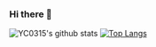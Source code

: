 ### Hi there 👋

<!--
**YC0315/YC0315** is a ✨ _special_ ✨ repository because its `README.md` (this file) appears on your GitHub profile.

Here are some ideas to get you started:

- 🔭 I’m currently working on ...
- 🌱 I’m currently learning ...
- 👯 I’m looking to collaborate on ...
- 🤔 I’m looking for help with ...
- 💬 Ask me about ...
- 📫 How to reach me: ...
- 😄 Pronouns: ...
- ⚡ Fun fact: ...


-->
![YC0315's github stats](https://github-readme-stats.vercel.app/api?username=YC0315&theme=tokyonight)
[![Top Langs](https://github-readme-stats.vercel.app/api/top-langs/?username=YC0315)](https://github.com/anuraghazra/github-readme-stats)

